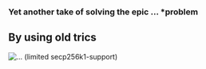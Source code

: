 ### Yet another take of solving the epic ... *problem 
## By using old trics
![...](...=100x20)
(limited secp256k1-support)

[]('...')
